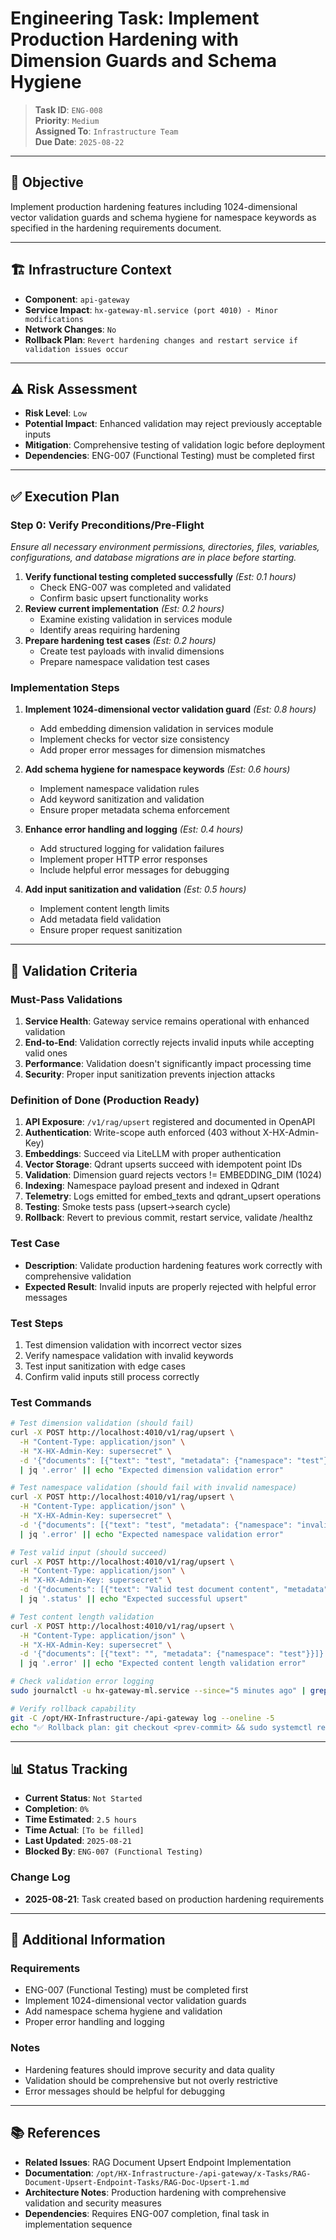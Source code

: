 # Engineering Task: Implement Production Hardening with Dimension Guards and Schema Hygiene

> **Task ID**: `ENG-008`  
> **Priority**: `Medium`  
> **Assigned To**: `Infrastructure Team`  
> **Due Date**: `2025-08-22`

---

## 🎯 Objective

Implement production hardening features including 1024-dimensional vector validation guards and schema hygiene for namespace keywords as specified in the hardening requirements document.

---

## 🏗️ Infrastructure Context

- **Component**: `api-gateway`
- **Service Impact**: `hx-gateway-ml.service (port 4010) - Minor modifications`
- **Network Changes**: `No`
- **Rollback Plan**: `Revert hardening changes and restart service if validation issues occur`

---

## ⚠️ Risk Assessment

- **Risk Level**: `Low`
- **Potential Impact**: Enhanced validation may reject previously acceptable inputs
- **Mitigation**: Comprehensive testing of validation logic before deployment
- **Dependencies**: ENG-007 (Functional Testing) must be completed first

---

## ✅ Execution Plan

### Step 0: Verify Preconditions/Pre-Flight

*Ensure all necessary environment permissions, directories, files, variables, configurations, and database migrations are in place before starting.*

1. **Verify functional testing completed successfully** *(Est: 0.1 hours)*
   - Check ENG-007 was completed and validated
   - Confirm basic upsert functionality works
2. **Review current implementation** *(Est: 0.2 hours)*
   - Examine existing validation in services module
   - Identify areas requiring hardening
3. **Prepare hardening test cases** *(Est: 0.2 hours)*
   - Create test payloads with invalid dimensions
   - Prepare namespace validation test cases

### Implementation Steps

1. **Implement 1024-dimensional vector validation guard** *(Est: 0.8 hours)*
   - Add embedding dimension validation in services module
   - Implement checks for vector size consistency
   - Add proper error messages for dimension mismatches

2. **Add schema hygiene for namespace keywords** *(Est: 0.6 hours)*
   - Implement namespace validation rules
   - Add keyword sanitization and validation
   - Ensure proper metadata schema enforcement

3. **Enhance error handling and logging** *(Est: 0.4 hours)*
   - Add structured logging for validation failures
   - Implement proper HTTP error responses
   - Include helpful error messages for debugging

4. **Add input sanitization and validation** *(Est: 0.5 hours)*
   - Implement content length limits
   - Add metadata field validation
   - Ensure proper request sanitization

---

## 🧪 Validation Criteria

### Must-Pass Validations

1. **Service Health**: Gateway service remains operational with enhanced validation
2. **End-to-End**: Validation correctly rejects invalid inputs while accepting valid ones  
3. **Performance**: Validation doesn't significantly impact processing time
4. **Security**: Proper input sanitization prevents injection attacks

### Definition of Done (Production Ready)

1. **API Exposure**: `/v1/rag/upsert` registered and documented in OpenAPI
2. **Authentication**: Write-scope auth enforced (403 without X-HX-Admin-Key)
3. **Embeddings**: Succeed via LiteLLM with proper authentication
4. **Vector Storage**: Qdrant upserts succeed with idempotent point IDs
5. **Validation**: Dimension guard rejects vectors != EMBEDDING_DIM (1024)
6. **Indexing**: Namespace payload present and indexed in Qdrant
7. **Telemetry**: Logs emitted for embed_texts and qdrant_upsert operations
8. **Testing**: Smoke tests pass (upsert→search cycle)
9. **Rollback**: Revert to previous commit, restart service, validate /healthz

### Test Case

- **Description**: Validate production hardening features work correctly with comprehensive validation
- **Expected Result**: Invalid inputs are properly rejected with helpful error messages

### Test Steps

1. Test dimension validation with incorrect vector sizes
2. Verify namespace validation with invalid keywords
3. Test input sanitization with edge cases
4. Confirm valid inputs still process correctly

### Test Commands

```bash
# Test dimension validation (should fail)
curl -X POST http://localhost:4010/v1/rag/upsert \
  -H "Content-Type: application/json" \
  -H "X-HX-Admin-Key: supersecret" \
  -d '{"documents": [{"text": "test", "metadata": {"namespace": "test"}}]}' \
  | jq '.error' || echo "Expected dimension validation error"

# Test namespace validation (should fail with invalid namespace)
curl -X POST http://localhost:4010/v1/rag/upsert \
  -H "Content-Type: application/json" \
  -H "X-HX-Admin-Key: supersecret" \
  -d '{"documents": [{"text": "test", "metadata": {"namespace": "invalid@namespace!"}}]}' \
  | jq '.error' || echo "Expected namespace validation error"

# Test valid input (should succeed)
curl -X POST http://localhost:4010/v1/rag/upsert \
  -H "Content-Type: application/json" \
  -H "X-HX-Admin-Key: supersecret" \
  -d '{"documents": [{"text": "Valid test document content", "metadata": {"namespace": "test-valid"}}]}' \
  | jq '.status' || echo "Expected successful upsert"

# Test content length validation
curl -X POST http://localhost:4010/v1/rag/upsert \
  -H "Content-Type: application/json" \
  -H "X-HX-Admin-Key: supersecret" \
  -d '{"documents": [{"text": "", "metadata": {"namespace": "test"}}]}' \
  | jq '.error' || echo "Expected content length validation error"

# Check validation error logging
sudo journalctl -u hx-gateway-ml.service --since="5 minutes ago" | grep -i validation

# Verify rollback capability
git -C /opt/HX-Infrastructure-/api-gateway log --oneline -5
echo "✅ Rollback plan: git checkout <prev-commit> && sudo systemctl restart hx-gateway-ml.service"
```

---

## 📊 Status Tracking

- **Current Status**: `Not Started`
- **Completion**: `0%`
- **Time Estimated**: `2.5 hours`
- **Time Actual**: `[To be filled]`
- **Last Updated**: `2025-08-21`
- **Blocked By**: `ENG-007 (Functional Testing)`

### Change Log

- **2025-08-21**: Task created based on production hardening requirements

---

## 📎 Additional Information

### Requirements

- ENG-007 (Functional Testing) must be completed first
- Implement 1024-dimensional vector validation guards
- Add namespace schema hygiene and validation
- Proper error handling and logging

### Notes

- Hardening features should improve security and data quality
- Validation should be comprehensive but not overly restrictive
- Error messages should be helpful for debugging

---

## 📚 References

- **Related Issues**: RAG Document Upsert Endpoint Implementation
- **Documentation**: `/opt/HX-Infrastructure-/api-gateway/x-Tasks/RAG-Document-Upsert-Endpoint-Tasks/RAG-Doc-Upsert-1.md`
- **Architecture Notes**: Production hardening with comprehensive validation and security measures
- **Dependencies**: Requires ENG-007 completion, final task in implementation sequence
